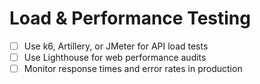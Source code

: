 # Load & Performance Testing

- [ ] Use k6, Artillery, or JMeter for API load tests
- [ ] Use Lighthouse for web performance audits
- [ ] Monitor response times and error rates in production
